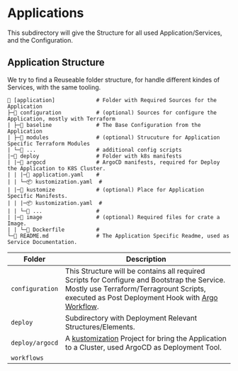 # Applications

<!--intro-start-->
This subdirectory will give the Structure for all used Application/Services, and the Configuration.
<!--intro-end-->


## Application Structure

<!--structure-description-start-->
We try to find a Reuseable folder structure, for handle different kindes of Services, with the same tooling.
<!--structure-description-end-->


<!--structure-start-->
```
📁 [application]             # Folder with Required Sources for the Application
├─📁 configuration           # (optional) Sources for configure the Application, mostly with Terraform
| ├─📁 baseline              # The Base Configuration from the Application
| ├─📁 modules               # (optional) Strucuture for Application Specific Terraform Modules
| └─📁 ...                   # additional config scripts
|─📁 deploy                  # Folder with k8s manifests
| |─📁 argocd                # ArgoCD manifests, required for Deploy the Application to K8S Cluster.
| | |─📝 application.yaml    # 
| | └─📦 kustomization.yaml  # 
| |─📁 kustomize             # (optional) Place for Application Specific Manifests.
| | |─📦 kustomization.yaml  # 
| | └─📝 ...                 # 
| |─📁 image                 # (optional) Required files for crate a Image.
| | └─📝 Dockerfile          # 
└─📝 README.md               # The Application Specific Readme, used as Service Documentation.
```
<!--structure-end-->


| **Folder**      | **Description**                                                                                                                                                                                                                            |
|-----------------|--------------------------------------------------------------------------------------------------------------------------------------------------------------------------------------------------------------------------------------------|
| `configuration` | This Structure will be contains all required Scripts for Configure and Bootstrap the Service. Mostly use Terraform/Terragrount Scripts, executed as Post Deployment Hook with [Argo Workflow](https://argoproj.github.io/argo-workflows/). |
| `deploy`        | Subdirectory with Deployment Relevant Structures/Elements.                                                                                                                                                                                 |
| `deploy/argocd` | A [kustomization](https://github.com/kubernetes-sigs/kustomize) Project for bring the Application to a Cluster, used ArgoCD as Deployment Tool.                                                                                        |
| `workflows`     |                                                                                                                                                                                                                                            |
